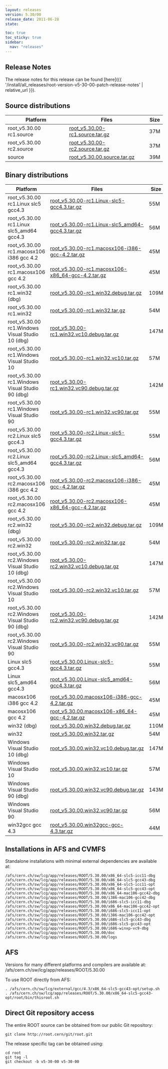```yaml
---
layout: releases
version: 5.30/00
release_date: 2011-06-28
state:

toc: true
toc_sticky: true
sidebar:
  nav: "releases"
---
```



## Release Notes

The release notes for this release can be found [here]({{ '/install/all_releases/root-version-v5-30-00-patch-release-notes' | relative_url }}).

## Source distributions

| Platform       | Files | Size |
|-----------|-------|-----|
| root_v5.30.00 rc1.source | [root_v5.30.00-rc1.source.tar.gz](https://root.cern/download/root_v5.30.00-rc1.source.tar.gz) |  37M |
| root_v5.30.00 rc2.source | [root_v5.30.00-rc2.source.tar.gz](https://root.cern/download/root_v5.30.00-rc2.source.tar.gz) |  37M |
| source | [root_v5.30.00.source.tar.gz](https://root.cern/download/root_v5.30.00.source.tar.gz) |  39M |


## Binary distributions

| Platform       | Files | Size |
|-----------|-------|-----|
| root_v5.30.00 rc1.Linux slc5 gcc4.3 | [root_v5.30.00-rc1.Linux-slc5-gcc4.3.tar.gz](https://root.cern/download/root_v5.30.00-rc1.Linux-slc5-gcc4.3.tar.gz) |  55M |
| root_v5.30.00 rc1.Linux slc5_amd64 gcc4.3 | [root_v5.30.00-rc1.Linux-slc5_amd64-gcc4.3.tar.gz](https://root.cern/download/root_v5.30.00-rc1.Linux-slc5_amd64-gcc4.3.tar.gz) |  56M |
| root_v5.30.00 rc1.macosx106 i386 gcc 4.2 | [root_v5.30.00-rc1.macosx106-i386-gcc-4.2.tar.gz](https://root.cern/download/root_v5.30.00-rc1.macosx106-i386-gcc-4.2.tar.gz) |  45M |
| root_v5.30.00 rc1.macosx106 gcc 4.2 | [root_v5.30.00-rc1.macosx106-x86_64-gcc-4.2.tar.gz](https://root.cern/download/root_v5.30.00-rc1.macosx106-x86_64-gcc-4.2.tar.gz) |  45M |
| root_v5.30.00 rc1.win32 (dbg) | [root_v5.30.00-rc1.win32.debug.tar.gz](https://root.cern/download/root_v5.30.00-rc1.win32.debug.tar.gz) | 109M |
| root_v5.30.00 rc1.win32 | [root_v5.30.00-rc1.win32.tar.gz](https://root.cern/download/root_v5.30.00-rc1.win32.tar.gz) |  54M |
| root_v5.30.00 rc1.Windows Visual Studio 10 (dbg) | [root_v5.30.00-rc1.win32.vc10.debug.tar.gz](https://root.cern/download/root_v5.30.00-rc1.win32.vc10.debug.tar.gz) | 147M |
| root_v5.30.00 rc1.Windows Visual Studio 10 | [root_v5.30.00-rc1.win32.vc10.tar.gz](https://root.cern/download/root_v5.30.00-rc1.win32.vc10.tar.gz) |  57M |
| root_v5.30.00 rc1.Windows Visual Studio 90 (dbg) | [root_v5.30.00-rc1.win32.vc90.debug.tar.gz](https://root.cern/download/root_v5.30.00-rc1.win32.vc90.debug.tar.gz) | 142M |
| root_v5.30.00 rc1.Windows Visual Studio 90 | [root_v5.30.00-rc1.win32.vc90.tar.gz](https://root.cern/download/root_v5.30.00-rc1.win32.vc90.tar.gz) |  55M |
| root_v5.30.00 rc2.Linux slc5 gcc4.3 | [root_v5.30.00-rc2.Linux-slc5-gcc4.3.tar.gz](https://root.cern/download/root_v5.30.00-rc2.Linux-slc5-gcc4.3.tar.gz) |  55M |
| root_v5.30.00 rc2.Linux slc5_amd64 gcc4.3 | [root_v5.30.00-rc2.Linux-slc5_amd64-gcc4.3.tar.gz](https://root.cern/download/root_v5.30.00-rc2.Linux-slc5_amd64-gcc4.3.tar.gz) |  56M |
| root_v5.30.00 rc2.macosx106 i386 gcc 4.2 | [root_v5.30.00-rc2.macosx106-i386-gcc-4.2.tar.gz](https://root.cern/download/root_v5.30.00-rc2.macosx106-i386-gcc-4.2.tar.gz) |  45M |
| root_v5.30.00 rc2.macosx106 gcc 4.2 | [root_v5.30.00-rc2.macosx106-x86_64-gcc-4.2.tar.gz](https://root.cern/download/root_v5.30.00-rc2.macosx106-x86_64-gcc-4.2.tar.gz) |  45M |
| root_v5.30.00 rc2.win32 (dbg) | [root_v5.30.00-rc2.win32.debug.tar.gz](https://root.cern/download/root_v5.30.00-rc2.win32.debug.tar.gz) | 109M |
| root_v5.30.00 rc2.win32 | [root_v5.30.00-rc2.win32.tar.gz](https://root.cern/download/root_v5.30.00-rc2.win32.tar.gz) |  54M |
| root_v5.30.00 rc2.Windows Visual Studio 10 (dbg) | [root_v5.30.00-rc2.win32.vc10.debug.tar.gz](https://root.cern/download/root_v5.30.00-rc2.win32.vc10.debug.tar.gz) | 147M |
| root_v5.30.00 rc2.Windows Visual Studio 10 | [root_v5.30.00-rc2.win32.vc10.tar.gz](https://root.cern/download/root_v5.30.00-rc2.win32.vc10.tar.gz) |  57M |
| root_v5.30.00 rc2.Windows Visual Studio 90 (dbg) | [root_v5.30.00-rc2.win32.vc90.debug.tar.gz](https://root.cern/download/root_v5.30.00-rc2.win32.vc90.debug.tar.gz) | 142M |
| root_v5.30.00 rc2.Windows Visual Studio 90 | [root_v5.30.00-rc2.win32.vc90.tar.gz](https://root.cern/download/root_v5.30.00-rc2.win32.vc90.tar.gz) |  55M |
| Linux slc5 gcc4.3 | [root_v5.30.00.Linux-slc5-gcc4.3.tar.gz](https://root.cern/download/root_v5.30.00.Linux-slc5-gcc4.3.tar.gz) |  55M |
| Linux slc5_amd64 gcc4.3 | [root_v5.30.00.Linux-slc5_amd64-gcc4.3.tar.gz](https://root.cern/download/root_v5.30.00.Linux-slc5_amd64-gcc4.3.tar.gz) |  56M |
| macosx106 i386 gcc 4.2 | [root_v5.30.00.macosx106-i386-gcc-4.2.tar.gz](https://root.cern/download/root_v5.30.00.macosx106-i386-gcc-4.2.tar.gz) |  45M |
| macosx106 gcc 4.2 | [root_v5.30.00.macosx106-x86_64-gcc-4.2.tar.gz](https://root.cern/download/root_v5.30.00.macosx106-x86_64-gcc-4.2.tar.gz) |  45M |
| win32 (dbg) | [root_v5.30.00.win32.debug.tar.gz](https://root.cern/download/root_v5.30.00.win32.debug.tar.gz) | 110M |
| win32 | [root_v5.30.00.win32.tar.gz](https://root.cern/download/root_v5.30.00.win32.tar.gz) |  54M |
| Windows Visual Studio 10 (dbg) | [root_v5.30.00.win32.vc10.debug.tar.gz](https://root.cern/download/root_v5.30.00.win32.vc10.debug.tar.gz) | 147M |
| Windows Visual Studio 10 | [root_v5.30.00.win32.vc10.tar.gz](https://root.cern/download/root_v5.30.00.win32.vc10.tar.gz) |  57M |
| Windows Visual Studio 90 (dbg) | [root_v5.30.00.win32.vc90.debug.tar.gz](https://root.cern/download/root_v5.30.00.win32.vc90.debug.tar.gz) | 143M |
| Windows Visual Studio 90 | [root_v5.30.00.win32.vc90.tar.gz](https://root.cern/download/root_v5.30.00.win32.vc90.tar.gz) |  56M |
| win32gcc gcc 4.3 | [root_v5.30.00.win32gcc-gcc-4.3.tar.gz](https://root.cern/download/root_v5.30.00.win32gcc-gcc-4.3.tar.gz) |  44M |



## Installations in AFS and CVMFS
Standalone installations with minimal external dependencies are available at:
~~~
/afs/cern.ch/sw/lcg/app/releases/ROOT/5.30.00/x86_64-slc5-icc11-dbg
/afs/cern.ch/sw/lcg/app/releases/ROOT/5.30.00/x86_64-slc5-gcc43-dbg
/afs/cern.ch/sw/lcg/app/releases/ROOT/5.30.00/x86_64-slc5-icc11-opt
/afs/cern.ch/sw/lcg/app/releases/ROOT/5.30.00/x86_64-slc5-gcc43-opt
/afs/cern.ch/sw/lcg/app/releases/ROOT/5.30.00/x86_64-mac106-gcc42-dbg
/afs/cern.ch/sw/lcg/app/releases/ROOT/5.30.00/i386-mac106-gcc42-dbg
/afs/cern.ch/sw/lcg/app/releases/ROOT/5.30.00/i686-slc5-icc11-dbg
/afs/cern.ch/sw/lcg/app/releases/ROOT/5.30.00/x86_64-mac106-gcc42-opt
/afs/cern.ch/sw/lcg/app/releases/ROOT/5.30.00/i686-slc5-icc11-opt
/afs/cern.ch/sw/lcg/app/releases/ROOT/5.30.00/i386-mac106-gcc42-opt
/afs/cern.ch/sw/lcg/app/releases/ROOT/5.30.00/i686-slc5-gcc43-dbg
/afs/cern.ch/sw/lcg/app/releases/ROOT/5.30.00/i686-slc5-gcc43-opt
/afs/cern.ch/sw/lcg/app/releases/ROOT/5.30.00/i686-winxp-vc9-dbg
/afs/cern.ch/sw/lcg/app/releases/ROOT/5.30.00/doc
/afs/cern.ch/sw/lcg/app/releases/ROOT/5.30.00/logs
~~~

## AFS
Versions for many different platforms and compilers are available at:
/afs/cern.ch/sw/lcg/app/releases/ROOT/5.30.00

To use ROOT directly from AFS:
~~~
. /afs/cern.ch/sw/lcg/external/gcc/4.3/x86_64-slc5-gcc43-opt/setup.sh
. /afs/cern.ch/sw/lcg/app/releases/ROOT/5.30.00/x86_64-slc5-gcc43-opt/root/bin/thisroot.sh
~~~

## Direct Git repository access
The entire ROOT source can be obtained from our public Git repository:

~~~
git clone http://root.cern/git/root.git
~~~
The release specific tag can be obtained using:
~~~
cd root
git tag -l
git checkout -b v5-30-00 v5-30-00
~~~

